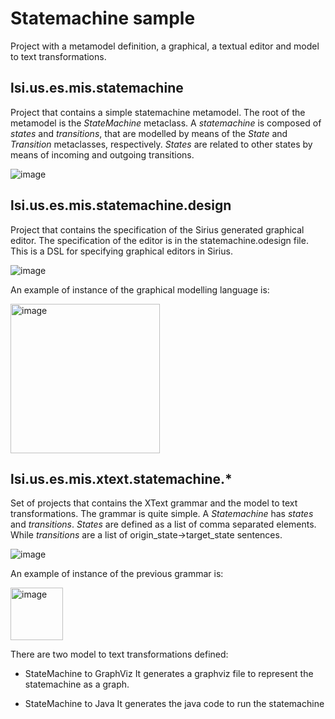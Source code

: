 # Statemachine sample
Project with a metamodel definition, a graphical, a textual editor and model to text transformations.

## lsi.us.es.mis.statemachine 
Project that contains a simple statemachine metamodel. The root of the metamodel is the _StateMachine_ metaclass. A _statemachine_ is composed of _states_ and _transitions_, 
that are modelled by means of the _State_ and _Transition_ metaclasses, respectively. _States_ are related to other states by means of incoming and outgoing transitions.

![image](https://github.com/MasterIS-MIS/statemachine/assets/72299672/2d37ff3e-180b-4bfa-8621-ea3c8bef4d86)

## lsi.us.es.mis.statemachine.design
Project that contains the specification of the Sirius generated graphical editor. The specification of the editor is in the statemachine.odesign file. This is a DSL for specifying graphical editors in Sirius.

![image](https://github.com/MasterIS-MIS/statemachine/assets/72299672/99699c9f-b894-4555-8df1-6a55c65f1d56)

An example of instance of the graphical modelling language is:

<img width="239" alt="image" src="https://github.com/MasterIS-MIS/statemachine/assets/72299672/584287e6-42a2-4f03-84f3-9becd05ee758">

## lsi.us.es.mis.xtext.statemachine.* 
Set of projects that contains the XText grammar and the model to text transformations. 
The grammar is quite simple. A _Statemachine_ has _states_ and _transitions_. _States_ are defined as a list of comma separated elements. While _transitions_ are a list of origin_state->target_state sentences.

![image](https://github.com/MasterIS-MIS/statemachine/assets/72299672/af95e53f-8a1a-4fad-b071-113afc2a0ee8)

An example of instance of the previous grammar is:

<img width="84" alt="image" src="https://github.com/MasterIS-MIS/statemachine/assets/72299672/de56b7f4-7602-4428-8d28-11fb6579bbc2">

There are two model to text transformations defined:
* StateMachine to GraphViz
It generates a graphviz file to represent the statemachine as a graph.

* StateMachine to Java
It generates the java code to run the statemachine
